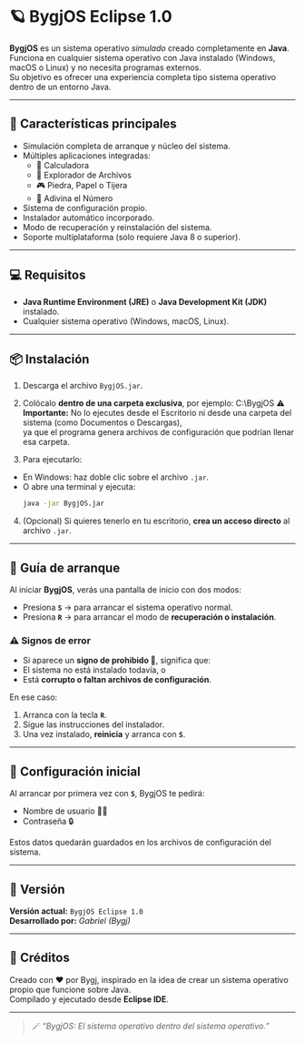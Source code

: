 # 🪐 BygjOS Eclipse 1.0

**BygjOS** es un sistema operativo *simulado* creado completamente en **Java**.  
Funciona en cualquier sistema operativo con Java instalado (Windows, macOS o Linux) y no necesita programas externos.  
Su objetivo es ofrecer una experiencia completa tipo sistema operativo dentro de un entorno Java.

---

## 🚀 Características principales

- Simulación completa de arranque y núcleo del sistema.  
- Múltiples aplicaciones integradas:
  - 🧮 Calculadora  
  - 📁 Explorador de Archivos  
  - 🎮 Piedra, Papel o Tijera  
  - 🔢 Adivina el Número  
- Sistema de configuración propio.  
- Instalador automático incorporado.  
- Modo de recuperación y reinstalación del sistema.  
- Soporte multiplataforma (solo requiere Java 8 o superior).

---

## 💻 Requisitos

- **Java Runtime Environment (JRE)** o **Java Development Kit (JDK)** instalado.  
- Cualquier sistema operativo (Windows, macOS, Linux).  

---

## 📦 Instalación

1. Descarga el archivo `BygjOS.jar`.  
2. Colócalo **dentro de una carpeta exclusiva**, por ejemplo:  C:\BygjOS
⚠️ **Importante:** No lo ejecutes desde el Escritorio ni desde una carpeta del sistema (como Documentos o Descargas),  
ya que el programa genera archivos de configuración que podrían llenar esa carpeta.  

3. Para ejecutarlo:
- En Windows: haz doble clic sobre el archivo `.jar`.  
- O abre una terminal y ejecuta:  
  ```bash
  java -jar BygjOS.jar
  ```

4. (Opcional) Si quieres tenerlo en tu escritorio, **crea un acceso directo** al archivo `.jar`.

---

## 🧠 Guía de arranque

Al iniciar **BygjOS**, verás una pantalla de inicio con dos modos:

- Presiona **`S`** → para arrancar el sistema operativo normal.  
- Presiona **`R`** → para arrancar el modo de **recuperación o instalación**.

### ⚠️ Signos de error

- Si aparece un **signo de prohibido 🚫**, significa que:
- El sistema no está instalado todavía, o  
- Está **corrupto o faltan archivos de configuración**.

En ese caso:
1. Arranca con la tecla **`R`**.  
2. Sigue las instrucciones del instalador.  
3. Una vez instalado, **reinicia** y arranca con **`S`**.

---

## 👤 Configuración inicial

Al arrancar por primera vez con **`S`**, BygjOS te pedirá:
- Nombre de usuario 🧑‍💻  
- Contraseña 🔒  

Estos datos quedarán guardados en los archivos de configuración del sistema.

---

## 🧩 Versión

**Versión actual:** `BygjOS Eclipse 1.0`  
**Desarrollado por:** *Gabriel (Bygj)*  

---

## 💬 Créditos

Creado con ❤️ por Bygj, inspirado en la idea de crear un sistema operativo propio que funcione sobre Java.  
Compilado y ejecutado desde **Eclipse IDE**.  

---

> 🪄 *“BygjOS: El sistema operativo dentro del sistema operativo.”*


